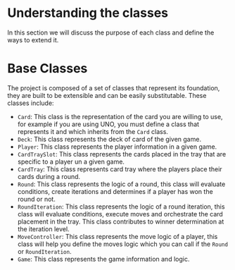 # Understanding the classes
In this section we will discuss the purpose of each class and define the ways to extend it.

# Base Classes
The project is composed of a set of classes that represent its foundation, they are built to be extensible and can be easily substitutable. These classes include:
* ``Card``: This class is the representation of the card you are willing to use, for example if you are using UNO, you must define a class that represents it and which inherits from the ``Card`` class.
* ``Deck``: This class represents the deck of card of the given game.
* ``Player``: This class represents the player information in a given game.
* ``CardTraySlot``: This class represents the cards placed in the tray that are specific to a player un a given game.
* ``CardTray``: This class represents card tray where the players place their cards during a round.
* ``Round``: This class represents the logic of a round, this class will evaluate conditions, create iterations and determines if a player has won the round or not.
* ``RoundIteration``: This class represents the logic of a round iteration, this class will evaluate conditions, execute moves and orchestrate the card placement in the tray. This class contributes to winner determination at the iteration level.
* ``MoveController``: This class represents the move logic of a player, this class will help you define the moves logic which you can call if the ``Round`` or ``RoundIteration``.
* ``Game``: This class represents the game information and logic.